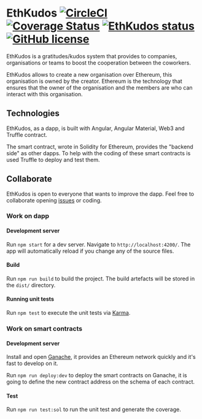# EthKudos [![CircleCI](https://circleci.com/gh/Pedro-vk/EthKudos/tree/master.svg?style=shield)](https://circleci.com/gh/Pedro-vk/workflows/EthKudos/tree/master) [![Coverage Status](https://coveralls.io/repos/github/Pedro-vk/EthKudos/badge.svg?branch=master)](https://coveralls.io/github/Pedro-vk/EthKudos?branch=master) [![EthKudos status](https://img.shields.io/website-up-down-green-red/http/eth-kudos.com.svg?label=dapp)](https://status.eth-kudos.com/) [![GitHub license](https://img.shields.io/github/license/Pedro-vk/EthKudos.svg)](https://github.com/Pedro-vk/EthKudos/blob/master/LICENSE)


EthKudos is a gratitudes/kudos system that provides to companies, organisations or teams to boost the cooperation between the coworkers.

EthKudos allows to create a new organisation over Ethereum, this organisation is owned by the creator. Ethereum is the technology that ensures that the owner of the organisation and the members are who can interact with this organisation.

## Technologies

EthKudos, as a dapp, is built with Angular, Angular Material, Web3 and Truffle contract.

The smart contract, wrote in Solidity for Ethereum, provides the "backend side" as other dapps. To help with the coding of these smart contracts is used Truffle to deploy and test them.

## Collaborate

EthKudos is open to everyone that wants to improve the dapp. Feel free to collaborate opening [issues](https://github.com/Pedro-vk/EthKudos/issues) or coding.

### Work on dapp

#### Development server

Run `npm start` for a dev server. Navigate to `http://localhost:4200/`. The app will automatically reload if you change any of the source files.

#### Build

Run `npm run build` to build the project. The build artefacts will be stored in the `dist/` directory.

#### Running unit tests

Run `npm test` to execute the unit tests via [Karma](https://karma-runner.github.io).

### Work on smart contracts

#### Development server

Install and open [Ganache](https://truffleframework.com/ganache), it provides an Ethereum network quickly and it's fast to develop on it.

Run `npm run deploy:dev` to deploy the smart contracts on Ganache, it is going to define the new contract address on the schema of each contract.

#### Test

Run `npm run test:sol` to run the unit test and generate the coverage.
